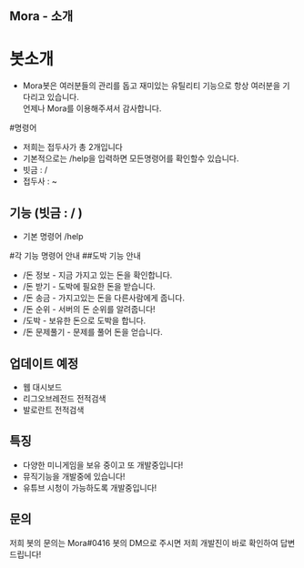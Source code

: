 ## Mora - 소개

<!-- <h1>Mora - 모라</h1> -->

# 봇소개

- Mora봇은 여러분들의 관리를 돕고 재미있는 유틸리티 기능으로 항상 여러분을 기다리고 있습니다.<br>
언제나 Mora를 이용해주셔서 감사합니다.

#명령어
- 저희는 접두사가 총 2개입니다
- 기본적으로는 /help을 입력하면 모든명령어를 확인할수 있습니다.
- 빗금 : /
- 접두사 : ~

## 기능 (빗금 : / )
- 기본 명령어 /help

#각 기능 명령어 안내
##도박 기능 안내
- /돈 정보 - 지금 가지고 있는 돈을 확인합니다.
- /돈 받기 - 도박에 필요한 돈을 받습니다.
- /돈 송금 - 가지고있는 돈을 다른사람에게 줍니다.
- /돈 순위 - 서버의 돈 순위를 알려줍니다!
- /도박 - 보유한 돈으로 도박을 합니다.
- /돈 문제풀기 - 문제를 풀어 돈을 얻습니다.

## 업데이트 예정
- 웹 대시보드
- 리그오브레전드 전적검색
- 발로란트 전적검색

## 특징

- 다양한 미니게임을 보유 중이고 또 개발중입니다!
- 뮤직기능을 개발중에 있습니다!
- 유튜브 시청이 가능하도록 개발중입니다!

## 문의
저희 봇의 문의는 Mora#0416 봇의 DM으로 주시면 저희 개발진이 바로 확인하여 답변드립니다!
